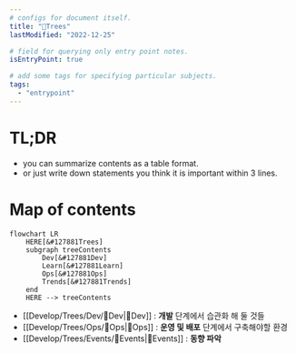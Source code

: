 ```yaml
---
# configs for document itself.
title: "🎉Trees"
lastModified: "2022-12-25"

# field for querying only entry point notes.
isEntryPoint: true

# add some tags for specifying particular subjects.
tags:
  - "entrypoint"
---
```

# TL;DR
- you can summarize contents as a table format.
- or just write down statements you think it is important within 3 lines.

# Map of contents
```mermaid
flowchart LR
	HERE[&#127881Trees]
	subgraph treeContents
		Dev[&#127881Dev]
		Learn[&#127881Learn]
		Ops[&#127881Ops]
		Trends[&#127881Trends]
	end
	HERE --> treeContents
```
- [[Develop/Trees/Dev/🎉Dev|🎉Dev]] : __개발__ 단계에서 습관화 해 둘 것들
- [[Develop/Trees/Ops/🎉Ops|🎉Ops]] : **운영 및 배포** 단계에서 구축해야할 환경
- [[Develop/Trees/Events/🎉Events|🎉Events]] : **동향 파악**
